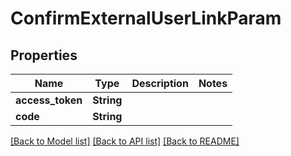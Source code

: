 # ConfirmExternalUserLinkParam

## Properties

Name | Type | Description | Notes
------------ | ------------- | ------------- | -------------
**access_token** | **String** |  | 
**code** | **String** |  | 

[[Back to Model list]](../README.md#documentation-for-models) [[Back to API list]](../README.md#documentation-for-api-endpoints) [[Back to README]](../README.md)


